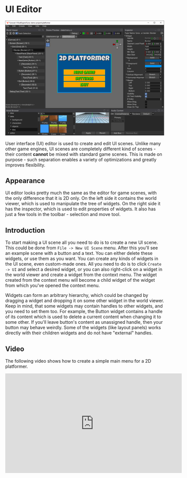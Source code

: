 # UI Editor

![UI Editor](ui_editor.png)

User interface (UI) editor is used to create and edit UI scenes. Unlike many other game engines, UI scenes are 
completely different kind of scenes - their content **cannot** be mixed with standard game scenes. This is
made on purpose - such separation enables a variety of optimizations and greatly improves flexibility.

## Appearance

UI editor looks pretty much the same as the editor for game scenes, with the only difference that it is 
2D only. On the left side it contains the world viewer, which is used to manipulate the tree of widgets.
On the right side it has the inspector, which is used to edit properties of widgets. It also has just a 
few tools in the toolbar - selection and move tool. 

## Introduction

To start making a UI scene all you need to do is to create a new UI scene. This could be done from 
`File -> New UI Scene` menu. After this you'll see an example scene with a button and a text. You can either
delete these widgets, or use them as you want. You can create any kinds of widgets in the UI scene, even 
custom-made ones. All you need to do is to click `Create -> UI` and select a desired widget, or you can also
right-click on a widget in the world viewer and create a widget from the context menu. The widget created
from the context menu will become a child widget of the widget from which you've opened the context menu.

Widgets can form an arbitrary hierarchy, which could be changed by dragging a widget and dropping it on some
other widget in the world viewer. Keep in mind, that some widgets may contain handles to other widgets, and 
you need to set them too. For example, the Button widget contains a handle of its content which is used to
delete a current content when changing it to some other. If you'll leave button's content as unassigned handle,
then your button may behave weirdly. Some of the widgets (like layout panels) works directly with their 
children widgets and do not have "external" handles.

## Video 

The following video shows how to create a simple main menu for a 2D platformer.

<iframe width="560" height="315" src="https://www.youtube.com/embed/qQTxEK5TTxM" title="YouTube video player" frameborder="0" allow="accelerometer; autoplay; clipboard-write; encrypted-media; gyroscope; picture-in-picture" allowfullscreen></iframe>